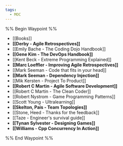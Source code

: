 ```yaml
---
tags:
  - MOC
---
```


%% Begin Waypoint %%
- [[Books]]
- **[[Derby - Agile Retrospectives]]**
- [[Emily Bache - The Coding Dojo Handbook]]
- **[[Gene Kim - The DevOps Handbook]]**
- [[Kent Beck - Extreme Programming Explained]]
- **[[Marc Loeffler - Improving Agile Retrospectives]]**
- [[Mark Seeman - Code that fits in your head]]
- **[[Mark Seeman - Dependency Injection]]**
- [[Mik Kersten - Project To Product]]
- **[[Robert C Martin - Agile Software Development]]**
- [[Robert C Martin - The Clean Coder]]
- [[Robert Nystrom - Game Programming Patterns]]
- [[Scott Young - Ultralearning]]
- **[[Skelton, Pais - Team Topologies]]**
- [[Stone, Heed - Thanks for the feedback]]
- [[Taze - Engineer's survival guide]]
- **[[Tynan Sylvester - Designing Games]]**
- **[[Williams - Cpp Concurrency In Action]]**

%% End Waypoint %%
